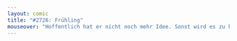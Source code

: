 ```yaml
---
layout: comic
title: "#2726: Frühling"
mouseover: "Hoffentlich hat er nicht noch mehr Idee. Sonst wird es zu hell zum Schlafen."
---
```

